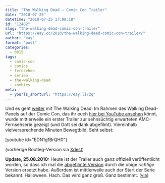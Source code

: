 ```yaml
---
title: "The Walking Dead – Comic Con Trailer"
date: "2010-07-25"
datetime: "2010-07-25 17:08:18"
id: "12482"
slug: "the-walking-dead-comic-con-trailer"
url: "https://eay.cc/2010/the-walking-dead-comic-con-trailer/"
author: "eay"
format: "post"
categories:
  - 0815
tags:
  - comic-con
  - comics
  - fernsehen
  - serien
  - the-walking-dead
  - zombies
meta:
  - yourls_shorturl: "https://eay.li/zq"
---
```


Und es geht [weiter](//eay.cc/2010/the-walking-dead-motion-comic/) mit The Walking Dead: Im Rahmen des Walking Dead-Panels auf der Comic Con, das ihr euch [hier bei YouTube ansehen](http://www.youtube.com/view_play_list?p=10595B0B9A9DBCBF) könnt, wurde mittlerweile ein erster Trailer zur sehnsüchtig erwarteten AMC-Fernsehserie gezeigt (und Gott sei dank abgefilmt). Viereinhalb vielversprechende Minuten Bewegtbild. Seht selbst:

\[youtube id="EDN1g1BrQH0"\]

(vorherige Bootleg-Version via [Xdest](http://xdest.com/s9y/index.php?/archives/645-Comic-Con-2010-The-Walking-Dead.html))

**Update, 25.08.2010:** Heute ist der Trailer auch ganz offiziell veröffentlicht worden, so dass ich mal die [abgefilmte Version](http://www.youtube.com/watch?v=qBiI6YRfWIY) durch die obige _richtige_ Version ersetzt habe. Außerdem ist mittlerweile auch der Start der Serie bekannt: Halloween. Hach. Das wird ganz groß. Ganz bestimmt. ([via](http://www.nerdcore.de/wp/2010/08/24/the-roamers-are-here-the-walking-dead-–-trailer/))
